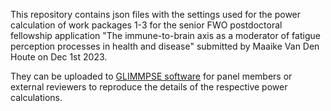 This repository contains json files with the settings used for the power calculation of work packages 1-3 for the senior FWO postdoctoral fellowship application "The immune-to-brain axis as a moderator of fatigue perception processes in health and disease" submitted by Maaike Van Den Houte on Dec 1st 2023.

They can be uploaded to [GLIMMPSE software](https://glimmpse.samplesizeshop.org/) for panel members or external reviewers to reproduce the details of the respective power calculations.
